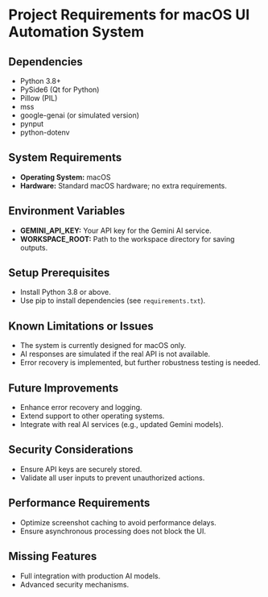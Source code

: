 # Project Requirements for macOS UI Automation System

## Dependencies
- Python 3.8+
- PySide6 (Qt for Python)
- Pillow (PIL)
- mss
- google-genai (or simulated version)
- pynput
- python-dotenv

## System Requirements
- **Operating System:** macOS
- **Hardware:** Standard macOS hardware; no extra requirements.

## Environment Variables
- **GEMINI_API_KEY:** Your API key for the Gemini AI service.
- **WORKSPACE_ROOT:** Path to the workspace directory for saving outputs.

## Setup Prerequisites
- Install Python 3.8 or above.
- Use pip to install dependencies (see `requirements.txt`).

## Known Limitations or Issues
- The system is currently designed for macOS only.
- AI responses are simulated if the real API is not available.
- Error recovery is implemented, but further robustness testing is needed.

## Future Improvements
- Enhance error recovery and logging.
- Extend support to other operating systems.
- Integrate with real AI services (e.g., updated Gemini models).

## Security Considerations
- Ensure API keys are securely stored.
- Validate all user inputs to prevent unauthorized actions.

## Performance Requirements
- Optimize screenshot caching to avoid performance delays.
- Ensure asynchronous processing does not block the UI.

## Missing Features
- Full integration with production AI models.
- Advanced security mechanisms.